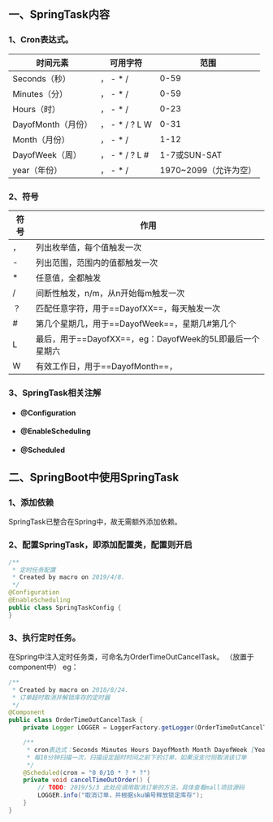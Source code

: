 ## 一、SpringTask内容
### 1、Cron表达式。
|时间元素|可用字符|范围|
|-|-|-|
|Seconds（秒）|， -  *  / |0-59|
|Minutes（分）|， -  *  / |0-59|
|Hours（时）|， -  *  / |0-23|
|DayofMonth（月份）|， -  *  /  ?  L  W |0-31|
|Month（月份）|， -  *  / |1-12|
|DayofWeek（周）|， -  *  / ? L #|1-7或SUN-SAT|
|year（年份）|， -  *  / |1970~2099（允许为空）|


### 2、符号
|符号|作用|
|-|-|
|，|列出枚举值，每个值触发一次|
|- |列出范围，范围内的值都触发一次|
|* |任意值，全都触发|
|/ |间断性触发，n/m，从n开始每m触发一次|
|？|匹配任意字符，用于==DayofXX==，每天触发一次|
|# |第几个星期几，用于==DayofWeek==，星期几#第几个|
|L |最后，用于==DayofXX==，eg：DayofWeek的5L即最后一个星期六|
|W |有效工作日，用于==DayofMonth==，|

### 3、SpringTask相关注解
- #### @Configuration
- #### @EnableScheduling
- #### @Scheduled



## 二、SpringBoot中使用SpringTask
### 1、添加依赖
SpringTask已整合在Spring中，故无需额外添加依赖。
### 2、配置SpringTask，即添加配置类，配置则开启
```java
/**
 * 定时任务配置
 * Created by macro on 2019/4/8.
 */
@Configuration
@EnableScheduling
public class SpringTaskConfig {
}

```
### 3、执行定时任务。
在Spring中注入定时任务类，可命名为OrderTimeOutCancelTask。
（放置于component中）
eg：
```java
/**
 * Created by macro on 2018/8/24.
 * 订单超时取消并解锁库存的定时器
 */
@Component
public class OrderTimeOutCancelTask {
    private Logger LOGGER = LoggerFactory.getLogger(OrderTimeOutCancelTask.class);

    /**
     * cron表达式：Seconds Minutes Hours DayofMonth Month DayofWeek [Year]
     * 每10分钟扫描一次，扫描设定超时时间之前下的订单，如果没支付则取消该订单
     */
    @Scheduled(cron = "0 0/10 * ? * ?")
    private void cancelTimeOutOrder() {
        // TODO: 2019/5/3 此处应调用取消订单的方法，具体查看mall项目源码
        LOGGER.info("取消订单，并根据sku编号释放锁定库存");
    }
}
```